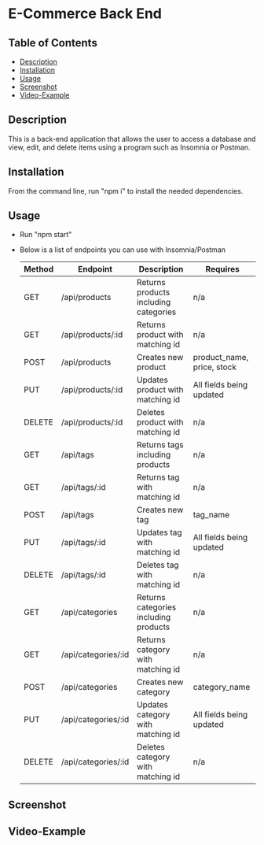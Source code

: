 # E-Commerce Back End

## Table of Contents

- [Description](#description)
- [Installation](#installation)
- [Usage](#usage)
- [Screenshot](#screenshot)
- [Video-Example](#video-example)

## Description

This is a back-end application that allows the user to access a database and view, edit, and delete items using a program such as Insomnia or Postman.

## Installation

From the command line, run "npm i" to install the needed dependencies.

## Usage

- Run "npm start"
- Below is a list of endpoints you can use with Insomnia/Postman

  | Method | Endpoint            | Description                           | Requires                   |
  | ------ | ------------------- | ------------------------------------- | -------------------------- |
  | GET    | /api/products       | Returns products including categories | n/a                        |
  | GET    | /api/products/:id   | Returns product with matching id      | n/a                        |
  | POST   | /api/products       | Creates new product                   | product_name, price, stock |
  | PUT    | /api/products/:id   | Updates product with matching id      | All fields being updated   |
  | DELETE | /api/products/:id   | Deletes product with matching id      | n/a                        |
  | GET    | /api/tags           | Returns tags including products       | n/a                        |
  | GET    | /api/tags/:id       | Returns tag with matching id          | n/a                        |
  | POST   | /api/tags           | Creates new tag                       | tag_name                   |
  | PUT    | /api/tags/:id       | Updates tag with matching id          | All fields being updated   |
  | DELETE | /api/tags/:id       | Deletes tag with matching id          | n/a                        |
  | GET    | /api/categories     | Returns categories including products | n/a                        |
  | GET    | /api/categories/:id | Returns category with matching id     | n/a                        |
  | POST   | /api/categories     | Creates new category                  | category_name              |
  | PUT    | /api/categories/:id | Updates category with matching id     | All fields being updated   |
  | DELETE | /api/categories/:id | Deletes category with matching id     | n/a                        |

## Screenshot

## Video-Example

